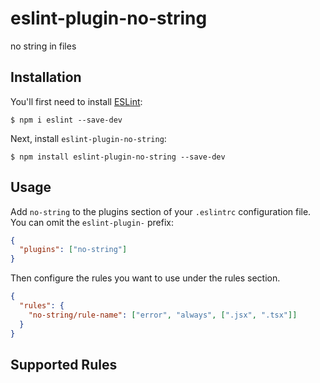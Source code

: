 # eslint-plugin-no-string

no string in files

## Installation

You'll first need to install [ESLint](http://eslint.org):

```
$ npm i eslint --save-dev
```

Next, install `eslint-plugin-no-string`:

```
$ npm install eslint-plugin-no-string --save-dev
```

## Usage

Add `no-string` to the plugins section of your `.eslintrc` configuration file. You can omit the `eslint-plugin-` prefix:

```json
{
  "plugins": ["no-string"]
}
```

Then configure the rules you want to use under the rules section.

```json
{
  "rules": {
    "no-string/rule-name": ["error", "always", [".jsx", ".tsx"]]
  }
}
```

## Supported Rules
